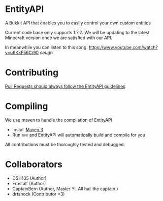 EntityAPI
=========

A Bukkit API that enables you to easily control your own custom entities

Current code base only supports 1.7.2. We will be updating to the latest Minecraft version once we are satisfied with our API.

In meanwhile you can listen to this song: https://www.youtube.com/watch?v=u6KkF56Cr90 *cough*

Contributing
============

[Pull Requests should always follow the EntityAPI guidelines](CONTRIBUTING.md).

Compiling
=========

We use maven to handle the compilation of EntityAPI
- Install [Maven 3](http://maven.apache.org/download.html)
- Run `mvn` and EntityAPI will automatically build and compile for you

All contributions must be thoroughly tested and debugged.

Collaborators
=============
- DSH105 (Author)
- Frostalf (Author)
- CaptainBern (Author, Master Yi, All hail the captain.)
- drtshock (Contributor <3)
